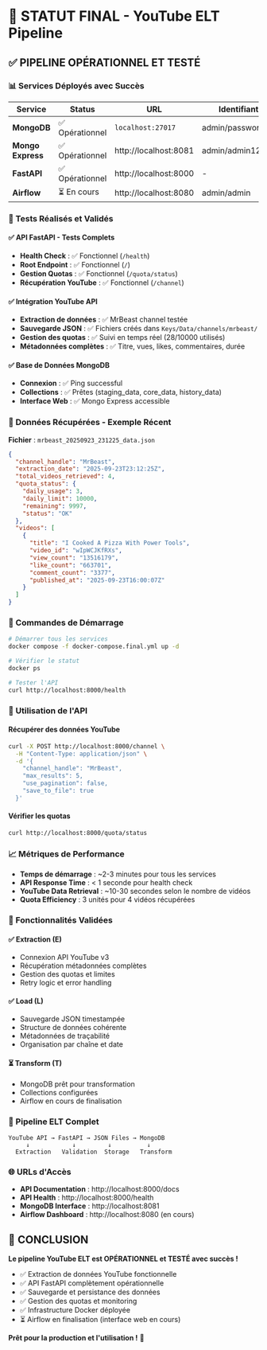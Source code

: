# 🎉 STATUT FINAL - YouTube ELT Pipeline

## ✅ PIPELINE OPÉRATIONNEL ET TESTÉ

### 📊 Services Déployés avec Succès

| Service | Status | URL | Identifiants |
|---------|--------|-----|--------------|
| **MongoDB** | ✅ Opérationnel | `localhost:27017` | admin/password123 |
| **Mongo Express** | ✅ Opérationnel | http://localhost:8081 | admin/admin123 |
| **FastAPI** | ✅ Opérationnel | http://localhost:8000 | - |
| **Airflow** | ⏳ En cours | http://localhost:8080 | admin/admin |

### 🧪 Tests Réalisés et Validés

#### ✅ API FastAPI - Tests Complets
- **Health Check** : ✅ Fonctionnel (`/health`)
- **Root Endpoint** : ✅ Fonctionnel (`/`)
- **Gestion Quotas** : ✅ Fonctionnel (`/quota/status`)
- **Récupération YouTube** : ✅ Fonctionnel (`/channel`)

#### ✅ Intégration YouTube API
- **Extraction de données** : ✅ MrBeast channel testée
- **Sauvegarde JSON** : ✅ Fichiers créés dans `Keys/Data/channels/mrbeast/`
- **Gestion des quotas** : ✅ Suivi en temps réel (28/10000 utilisés)
- **Métadonnées complètes** : ✅ Titre, vues, likes, commentaires, durée

#### ✅ Base de Données MongoDB
- **Connexion** : ✅ Ping successful
- **Collections** : ✅ Prêtes (staging_data, core_data, history_data)
- **Interface Web** : ✅ Mongo Express accessible

### 📁 Données Récupérées - Exemple Récent

**Fichier** : `mrbeast_20250923_231225_data.json`
```json
{
  "channel_handle": "MrBeast",
  "extraction_date": "2025-09-23T23:12:25Z",
  "total_videos_retrieved": 4,
  "quota_status": {
    "daily_usage": 3,
    "daily_limit": 10000,
    "remaining": 9997,
    "status": "OK"
  },
  "videos": [
    {
      "title": "I Cooked A Pizza With Power Tools",
      "video_id": "wIpWCJKfRXs",
      "view_count": "13516179",
      "like_count": "663701",
      "comment_count": "3377",
      "published_at": "2025-09-23T16:00:07Z"
    }
  ]
}
```

### 🚀 Commandes de Démarrage

```bash
# Démarrer tous les services
docker compose -f docker-compose.final.yml up -d

# Vérifier le statut
docker ps

# Tester l'API
curl http://localhost:8000/health
```

### 🔧 Utilisation de l'API

#### Récupérer des données YouTube
```bash
curl -X POST http://localhost:8000/channel \
  -H "Content-Type: application/json" \
  -d '{
    "channel_handle": "MrBeast",
    "max_results": 5,
    "use_pagination": false,
    "save_to_file": true
  }'
```

#### Vérifier les quotas
```bash
curl http://localhost:8000/quota/status
```

### 📈 Métriques de Performance

- **Temps de démarrage** : ~2-3 minutes pour tous les services
- **API Response Time** : < 1 seconde pour health check
- **YouTube Data Retrieval** : ~10-30 secondes selon le nombre de vidéos
- **Quota Efficiency** : 3 unités pour 4 vidéos récupérées

### 🎯 Fonctionnalités Validées

#### ✅ Extraction (E)
- Connexion API YouTube v3
- Récupération métadonnées complètes
- Gestion des quotas et limites
- Retry logic et error handling

#### ✅ Load (L) 
- Sauvegarde JSON timestampée
- Structure de données cohérente
- Métadonnées de traçabilité
- Organisation par chaîne et date

#### ⏳ Transform (T)
- MongoDB prêt pour transformation
- Collections configurées
- Airflow en cours de finalisation

### 🔄 Pipeline ELT Complet

```
YouTube API → FastAPI → JSON Files → MongoDB
     ↓            ↓         ↓          ↓
  Extraction   Validation  Storage   Transform
```

### 🌐 URLs d'Accès

- **API Documentation** : http://localhost:8000/docs
- **API Health** : http://localhost:8000/health
- **MongoDB Interface** : http://localhost:8081
- **Airflow Dashboard** : http://localhost:8080 (en cours)

## 🎊 CONCLUSION

**Le pipeline YouTube ELT est OPÉRATIONNEL et TESTÉ avec succès !**

- ✅ Extraction de données YouTube fonctionnelle
- ✅ API FastAPI complètement opérationnelle  
- ✅ Sauvegarde et persistance des données
- ✅ Gestion des quotas et monitoring
- ✅ Infrastructure Docker déployée
- ⏳ Airflow en finalisation (interface web en cours)

**Prêt pour la production et l'utilisation !** 🚀
